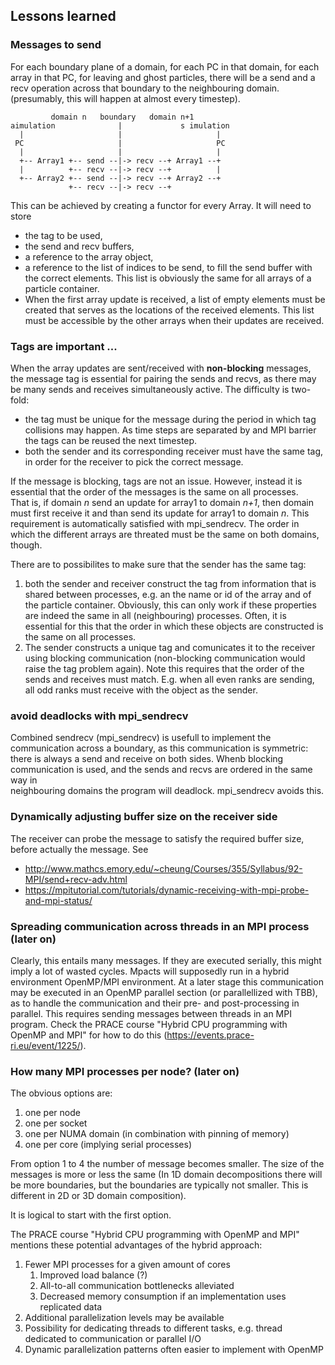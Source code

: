 ## Lessons learned 

### Messages to send

For each boundary plane of a domain, for each PC in that domain, for each array in that PC, 
for leaving and ghost particles, there will be a send and a recv operation across that 
boundary to the neighbouring domain. (presumably, this will happen at almost every timestep).

             domain n   boundary   domain n+1
    aimulation              |             s imulation
      |                     |                     |
     PC                     |                     PC
      |                     |                     |
      +-- Array1 +-- send --|-> recv --+ Array1 --+
      |          +-- recv --|-> recv --+          | 
      +-- Array2 +-- send --|-> recv --+ Array2 --+
                 +-- recv --|-> recv --+ 

This can be achieved by creating a functor for every Array. It will need to store 
- the tag to be used, 
- the send and recv buffers, 
- a reference to the array object, 
- a reference to the list of indices to be send, to fill the send buffer with the 
  correct elements. This list is obviously the same for all arrays of a particle
  container.
- When the first array update is received, a list of empty elements must be created
  that serves as the locations of the received elements. This list must be accessible
  by the other arrays when their updates are received.

### Tags are important ...

When the array updates are sent/received with **non-blocking** messages, the message tag
   is essential for pairing the sends and recvs, as there may be many sends and receives
   simultaneously active. The difficulty is two-fold:
   - the tag must be unique for the message during the period in which tag collisions 
     may happen. As time steps are separated by and MPI barrier the tags can be reused the 
     next timestep.
   - both the sender and its corresponding receiver must have the same tag, in order for the
     receiver to pick the correct message.

   If the message is blocking, tags are not an issue. However, instead it is essential that 
   the order of the messages is the same on all processes.  
   That is, if domain _n_ send an update for array1 to domain _n+1_, then domain 
   must first receive it and than send its update for array1 to domain _n_. This 
   requirement is automatically satisfied with mpi_sendrecv. The order in which the 
   different arrays are threated must be the same on both domains, though.

   There are to possibilites to make sure that the sender has the same tag:
   1. both the sender and receiver construct the tag from information that is shared between
      processes, e.g. an the name or id of the array and of the particle container. Obviously,
      this can only work if these properties are indeed the same in all (neighbouring) processes.
      Often, it is essential for this that the order in which these objects are constructed is
      the same on all processes.
   2. The sender constructs a unique tag and comunicates it to the receiver using blocking 
      communication (non-blocking communication would raise the tag problem again). Note 
      this requires that the order of the sends and receives must match. E.g. when all even 
      ranks are sending, all odd ranks must receive with the object as the sender.
   
### avoid deadlocks with mpi_sendrecv

Combined sendrecv (mpi_sendrecv) is usefull to implement the communication across a boundary,
as this communication is symmetric: there is always a send and receive on both sides. Whenb
blocking communication is used, and the sends and recvs are ordered in the same way in  
neighbouring domains the program will deadlock. mpi_sendrecv avoids this.

### Dynamically adjusting buffer size on the receiver side

The receiver can probe the message to satisfy the required buffer size, before actually 
the message. See 
- http://www.mathcs.emory.edu/~cheung/Courses/355/Syllabus/92-MPI/send+recv-adv.html
- https://mpitutorial.com/tutorials/dynamic-receiving-with-mpi-probe-and-mpi-status/

### Spreading communication across threads in an MPI process (later on)

Clearly, this entails many messages. If they are executed serially, this 
might imply a lot of wasted cycles. Mpacts will supposedly run in a hybrid environment 
OpenMP/MPI environment. At a later stage this communication may be executed in an OpenMP 
parallel section (or parallellized with TBB), as to handle the communication and their
pre- and post-processing in parallel. This requires sending messages between threads in 
an MPI program. Check the PRACE course "Hybrid CPU programming with OpenMP and MPI" for 
how to do this (https://events.prace-ri.eu/event/1225/).

### How many MPI processes per node? (later on)

The obvious options are:

1. one per node
2. one per socket
3. one per NUMA domain (in combination with pinning of memory)
4. one per core (implying serial processes)
   
From option 1 to 4 the number of message becomes smaller. The size of the messages is
more or less the same (In 1D domain decompositions there will be more boundaries, but
the boundaries are typically not smaller. This is different in 2D or 3D domain composition).

It is logical to start with the first option.

The PRACE course "Hybrid CPU programming with OpenMP and MPI" 
mentions these potential advantages of the hybrid approach:
1. Fewer MPI processes for a given amount of cores
   1. Improved load balance (?)
   2. All-to-all communication bottlenecks alleviated
   3. Decreased memory consumption if an implementation uses replicated data 
2. Additional parallelization levels may be available 
3. Possibility for dedicating threads to different tasks, e.g. thread dedicated to 
   communication or parallel I/O
4. Dynamic parallelization patterns often easier to implement with OpenMP

   